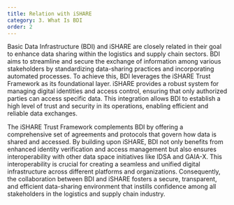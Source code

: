 ```yaml
---
title: Relation with iSHARE
category: 3. What Is BDI
order: 2
---
```


Basic Data Infrastructure (BDI) and iSHARE are closely related in their goal to enhance data sharing within the logistics and supply chain sectors. BDI aims to streamline and secure the exchange of information among various stakeholders by standardizing data-sharing practices and incorporating automated processes. To achieve this, BDI leverages the iSHARE Trust Framework as its foundational layer. iSHARE provides a robust system for managing digital identities and access control, ensuring that only authorized parties can access specific data. This integration allows BDI to establish a high level of trust and security in its operations, enabling efficient and reliable data exchanges.

The iSHARE Trust Framework complements BDI by offering a comprehensive set of agreements and protocols that govern how data is shared and accessed. By building upon iSHARE, BDI not only benefits from enhanced identity verification and access management but also ensures interoperability with other data space initiatives like IDSA and GAIA-X. This interoperability is crucial for creating a seamless and unified digital infrastructure across different platforms and organizations. Consequently, the collaboration between BDI and iSHARE fosters a secure, transparent, and efficient data-sharing environment that instills confidence among all stakeholders in the logistics and supply chain industry.
